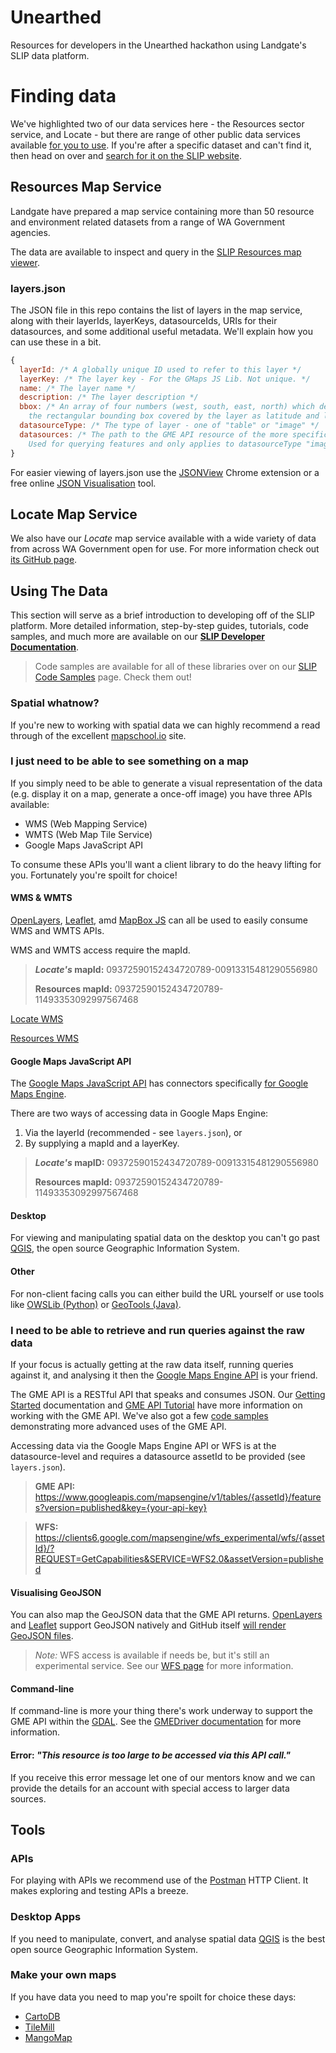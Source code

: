 Unearthed
=========

Resources for developers in the Unearthed hackathon using Landgate's SLIP data platform.

# Finding data

We've highlighted two of our data services here - the Resources sector service, and Locate - but there are range of other public data services available [for you to use](http://slip.landgate.wa.gov.au/Pages/Public-Services.aspx). If you're after a specific dataset and can't find it, then head on over and [search for it on the SLIP website](http://slip.landgate.wa.gov.au/).

## Resources Map Service
Landgate have prepared a map service containing more than 50 resource and environment related datasets from a range of WA Government agencies.

The data are available to inspect and query in the [SLIP Resources map viewer](https://mapsengine.google.com/09372590152434720789-11493353092997567468-4/mapview/?authuser=0).

### layers.json
The JSON file in this repo contains the list of layers in the map service, along with their layerIds, layerKeys, datasourceIds, URIs for their datasources, and some additional useful metadata. We'll explain how you can use these in a bit.

```javascript
{
  layerId: /* A globally unique ID used to refer to this layer */
  layerKey: /* The layer key - For the GMaps JS Lib. Not unique. */
  name: /* The layer name */
  description: /* The layer description */
  bbox: /* An array of four numbers (west, south, east, north) which define 
    the rectangular bounding box covered by the layer as latitude and longitude in decimal degrees */
  datasourceType: /* The type of layer - one of "table" or "image" */
  datasources: /* The path to the GME API resource of the more specific version of this asset. 
    Used for querying features and only applies to datasourceType "image". */
}
```

For easier viewing of layers.json use the [JSONView](https://chrome.google.com/webstore/detail/jsonview/chklaanhfefbnpoihckbnefhakgolnmc?hl=en) Chrome extension or a free online [JSON Visualisation](http://chris.photobooks.com/json/default.htm) tool.


## **Locate** Map Service
We also have our *Locate* map service available with a wide variety of data from across WA Government open for use. For more information check out [its GitHub page](https://github.com/Landgate/Locate).


## Using The Data
This section will serve as a brief introduction to developing off of the SLIP platform. More detailed information, step-by-step guides, tutorials, code samples, and much more are available on our **[SLIP Developer Documentation](https://github.com/Landgate/slip-developer-documentation/wiki)**.

> Code samples are available for all of these libraries over on our [SLIP Code Samples](https://github.com/Landgate/slip-code-samples) page. Check them out!

### Spatial whatnow?
If you're new to working with spatial data we can highly recommend a read through of the excellent [mapschool.io](http://mapschool.io/) site.

### I just need to be able to see something on a map
If you simply need to be able to generate a visual representation of the data (e.g. display it on a map, generate a once-off image) you have three APIs available:

- WMS (Web Mapping Service)
- WMTS (Web Map Tile Service)
- Google Maps JavaScript API

To consume these APIs you'll want a client library to do the heavy lifting for you. Fortunately you're spoilt for choice!

#### WMS & WMTS
[OpenLayers](http://ol3js.org/), [Leaflet](http://leafletjs.com/), amd [MapBox JS](https://www.mapbox.com/mapbox.js) can all be used to easily consume WMS and WMTS APIs.

WMS and WMTS access require the mapId.

> ***Locate's* mapId:** 09372590152434720789-00913315481290556980
>
> **Resources mapId:** 09372590152434720789-11493353092997567468

[Locate WMS](https://mapsengine.google.com/09372590152434720789-00913315481290556980-4/wms/)

[Resources WMS](https://mapsengine.google.com/09372590152434720789-11493353092997567468-4/wms/)

#### Google Maps JavaScript API
The [Google Maps JavaScript API](https://developers.google.com/maps/documentation/javascript/tutorial) has connectors specifically [for Google Maps Engine](https://developers.google.com/maps/documentation/javascript/mapsenginelayers).

There are two ways of accessing data in Google Maps Engine:

1. Via the layerId (recommended - see ```layers.json```), or
2. By supplying a mapId and a layerKey.

> ***Locate's* mapID:** 09372590152434720789-00913315481290556980
>
> **Resources mapId:** 09372590152434720789-11493353092997567468

#### Desktop
For viewing and manipulating spatial data on the desktop you can't go past [QGIS](http://www.qgis.org/en/site/), the open source Geographic Information System.

#### Other
For non-client facing calls you can either build the URL yourself or use tools like [OWSLib (Python)](https://pypi.python.org/pypi/OWSLib) or [GeoTools (Java)](http://geotools.org/).


### I need to be able to retrieve and run queries against the raw data
If your focus is actually getting at the raw data itself, running queries against it, and analysing it then the [Google Maps Engine API](https://developers.google.com/maps-engine/) is your friend.

The GME API is a RESTful API that speaks and consumes JSON. Our [Getting Started](https://github.com/Landgate/slip-developer-documentation/wiki/Getting-Started) documentation and [GME API Tutorial](https://github.com/Landgate/slip-developer-documentation/wiki/Tutorial-%231%3A-The-GME-API-%26-WFS) have more information on working with the GME API. We've also got a few [code samples](https://github.com/Landgate/slip-code-samples) demonstrating more advanced uses of the GME API.

Accessing data via the Google Maps Engine API or WFS is at the datasource-level and requires a datasource assetId to be provided (see ```layers.json```).

> **GME API:** https://www.googleapis.com/mapsengine/v1/tables/{assetId}/features?version=published&key={your-api-key}

> **WFS:** https://clients6.google.com/mapsengine/wfs_experimental/wfs/{assetId}/?REQUEST=GetCapabilities&SERVICE=WFS2.0&assetVersion=published

#### Visualising GeoJSON
You can also map the GeoJSON data that the GME API returns. [OpenLayers](http://openlayers.org/dev/examples/?q=geojson) and [Leaflet](http://leafletjs.com/examples/geojson.html) support GeoJSON natively and GitHub itself [will render GeoJSON files](https://help.github.com/articles/mapping-geojson-files-on-github).

> *Note:* WFS access is available if needs be, but it's still an experimental service. See our [WFS page](https://github.com/Landgate/slip-developer-documentation/wiki/WFS) for more information.

#### Command-line
If command-line is more your thing there's work underway to support the GME API within the [GDAL](http://www.gdal.org/). See the [GMEDriver documentation](http://trac.osgeo.org/gdal/wiki/GMEDriver) for more information.

#### Error: *"This resource is too large to be accessed via this API call."*
If you receive this error message let one of our mentors know and we can provide the details for an account with special access to larger data sources.


## Tools
### APIs
For playing with APIs we recommend use of the [Postman](http://www.getpostman.com/) HTTP Client. It makes exploring and testing APIs a breeze.

### Desktop Apps
If you need to manipulate, convert, and analyse spatial data [QGIS](http://www.qgis.org/en/site/) is the best open source Geographic Information System.

### Make your own maps
If you have data you need to map you're spoilt for choice these days:

* [CartoDB](http://cartodb.com/)
* [TileMill](https://www.mapbox.com/tilemill/)
* [MangoMap](http://mangomap.com/)
